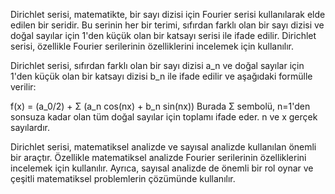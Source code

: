Dirichlet serisi, matematikte, bir sayı dizisi için Fourier serisi kullanılarak elde edilen bir seridir. Bu serinin her bir terimi, sıfırdan farklı olan bir sayı dizisi ve doğal sayılar için 1'den küçük olan bir katsayı serisi ile ifade edilir. Dirichlet serisi, özellikle Fourier serilerinin özelliklerini incelemek için kullanılır.

Dirichlet serisi, sıfırdan farklı olan bir sayı dizisi a_n ve doğal sayılar için 1'den küçük olan bir katsayı dizisi b_n ile ifade edilir ve aşağıdaki formülle verilir:

f(x) = (a_0/2) + Σ (a_n cos(nx) + b_n sin(nx))
Burada Σ sembolü, n=1'den sonsuza kadar olan tüm doğal sayılar için toplamı ifade eder. n ve x gerçek sayılardır.

Dirichlet serisi, matematiksel analizde ve sayısal analizde kullanılan önemli bir araçtır. Özellikle matematiksel analizde Fourier serilerinin özelliklerini incelemek için kullanılır. Ayrıca, sayısal analizde de önemli bir rol oynar ve çeşitli matematiksel problemlerin çözümünde kullanılır.
